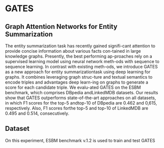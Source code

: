 # GATES
## Graph Attention Networks for Entity Summarization

The  entity  summarization  task  has  recently  gained  signifi-cant  attention  to  provide  concise  information  about  various  facts  con-tained  in  large  knowledge  graphs.  Presently,  the  best  performing  ap-proaches rely on a supervised learning model using neural network meth-ods with sequence to sequence learning. In contrast with existing meth-ods, we introduce GATES as a new approach for entity summarizationtask using deep learning for graphs. It combines leveraging graph struc-ture and textual semantics to encode triples and advantages deep learn-ing on graphs to generate a score for each candidate triple. We evalu-ated GATES on the ESBM benchmark, which comprises DBpedia andLinkedMDB datasets. Our results show that GATES outperforms state-of-the-art approaches on all datasets, in which F1 scores for the top-5 andtop-10 of DBpedia are 0.462 and 0,615, respectively. Also, F1 scores forthe top-5 and top-10 of LinkedMDB are 0.495 and 0.514, consecutively.

## Dataset

On this experiment, ESBM benchmark v.1.2 is used to train and test GATES

